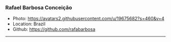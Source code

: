 ### Rafael Barbosa Conceição
- Photo: https://avatars2.githubusercontent.com/u/19675682?s=460&v=4
- Location: Brazil
- Github: https://github.com/rafabarbosa
***